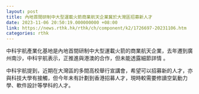```yaml
---
layout: post
title: 內地首間研制中大型運載火箭商業航天企業冀於大灣區招募新人才
date: 2023-11-06 20:50:19.000000000 +08:00
link: https://news.rthk.hk/rthk/ch/component/k2/1726697-20231106.htm
categories: rthk
---
```


中科宇航產業化基地是內地首間研制中大型運載火箭的商業航天企業，去年遷到廣州南沙，中科宇航表示，正推進與港澳的合作，但未能透露細節詳情 。

中科宇航提到，近期在大灣區的多間高校舉行宣講會，希望可以招募新的人才，亦與科技大學有接觸，但今年未有計劃到香港招募人才，現時較需要修讀空氣動力學、軟件設計等學科的人才。

